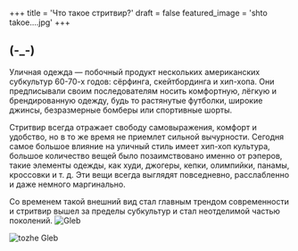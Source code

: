 +++
title = 'Что такое стритвир?'
draft = false
featured_image = 'shto takoe....jpg'
+++
## (-_-) 
Уличная одежда — побочный продукт нескольких американских субкультур 60-70-х годов: сёрфинга, скейтбординга и хип-хопа. Они предписывали своим последователям носить комфортную, лёгкую и брендированную одежду, будь то растянутые футболки, широкие джинсы, безразмерные бомберы или спортивные шорты.

Стритвир всегда отражает свободу самовыражения, комфорт и удобство, но в то же время не приемлет сильной вычурности. Сегодня самое большое влияние на уличный стиль имеет хип-хоп культура, большое количество вещей было позаимствовано именно от рэперов, такие элементы одежды, как худи, джогеры, кепки, олимпийки, панамы, кроссовки и т. д. Эти вещи всегда выглядят повседневно, расслабленно и даже немного маргинально.

Со временем такой внешний вид стал главным трендом современности и стритвир вышел за пределы субкультур и стал неотделимой частью поколений.
![Gleb](https://sun9-76.userapi.com/impg/EOjfynsnc6c3zDyZZwFLmGzWOEpyQHOI3vO6eA/ATTGdz_xgH8.jpg?size=1180x1472&quality=96&sign=aea3974510b83d83da98ed0bb6025a1a&type=album)

![tozhe Gleb](https://sun9-11.userapi.com/impg/MbS0Gjy_wwfp2vR7caOTyUmRyV8Usctd_xs_fg/UtP4DQy-wS0.jpg?size=1278x1919&quality=95&sign=ac0c5d700b9a98c4f662b52474d73e61&type=album)
